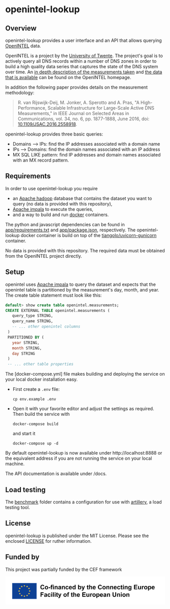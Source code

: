 # openintel-lookup

## Overview
openintel-lookup provides a user interface and an API that allows querying 
[OpenINTEL](https://openintel.nl) data.

OpenINTEL is a project by the [University of Twente](https://www.utwente.nl). The project's
goal is to actively query all DNS records within a number of DNS zones in order to build a
high quality data series that captures the state of the DNS system over time. An
[in depth description of the measurements taken](https://openintel.nl/background/) and
[the data that is available](https://openintel.nl/data-access/) can be found on the OpenINTEL
homepage.

In addition the following paper provides details on the measurement methodology:

> R. van Rijswijk-Deij, M. Jonker, A. Sperotto and A. Pras, "A High-Performance, Scalable Infrastructure for
> Large-Scale Active DNS Measurements," in IEEE Journal on Selected Areas in Communications, vol. 34, no. 6,
> pp. 1877-1888, June 2016, doi: [10.1109/JSAC.2016.2558918](https://dx.doi.org/10.1109/JSAC.2016.2558918).

openintel-lookup provides three basic queries:
+ Domains --> IPs: find the IP addresses associated with a domain name
+ IPs --> Domains: find the domain names associated with an IP address
+ MX SQL LIKE pattern: find IP addresses and domain names associated with an MX record pattern.

## Requirements
In order to use openintel-lookup you require
+ an [Apache hadoop](https://hadoop.apache.org/) database that contains the dataset you want to query (no data is provided with this repository),
+ [Apache impala](https://impala.apache.org/) to execute the queries,
+ and a way to build and run [docker](https://www.docker.com/) containers.

The python and javascript dependencies can be found in [app/requirements.txt](app/requirements.txt)
and [app/package.json](app/package.json), respectively. The openintel-lookup docker container is build on
top of the [tiangolo/uvicorn-gunicorn](https://hub.docker.com/r/tiangolo/uvicorn-gunicorn) container.

No data is provided with this repository. The required data must be obtained from the OpenINTEL project directly.

## Setup
openintel uses [Apache impala](https://impala.apache.org/) to query the dataset and expects that the openintel table is partitioned by the measurement's day, month, and year. The create table statement must look like this:
``` sql
default> show create table openintel.measurements;
CREATE EXTERNAL TABLE openintel.measurements (
   query_type STRING,
   query_name STRING,
   -- ... other openintel columns
 )
 PARTITIONED BY (
   year STRING,
   month STRING,
   day STRING
 )
 -- ... other table properties
```

The [docker-compose.yml] file  makes building and deploying the service on your local docker installation easy.

+ First create a `.env` file:
    ```
    cp env.example .env
    ```

+ Open it with your favorite editor and adjust the settings as required. Then build the service with
    ```
    docker-compose build
    ```
    and start it
    ```
    docker-compose up -d
    ```

By default openintel-lookup is now available under http://localhost:8888 or the equivalent address if you are not running the service on your local machine.

The API documentation is available under /docs.

## Load testing
The [benchmark](benchmark/) folder contains a configuration for use with [artillery](https://artillery.io), a
load testing tool.

## License
openintel-lookup is published under the MIT License. Please see the enclosed
[LICENSE](LICENSE) for ruther information.


## Funded by
This project was partially funded by the CEF framework

![CEF logo](en_horizontal_cef_logo_2.png)
